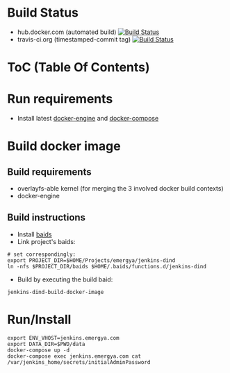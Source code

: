 # Build Status

* hub.docker.com (automated build) [![Build Status](https://travis-ci.org/Emergya/jenkins-dind.svg?branch=master)](https://travis-ci.org/Emergya/jenkins-dind)
* travis-ci.org (timestamped-commit tag) [![Build Status](https://travis-ci.org/Emergya/jenkins-dind.svg?branch=master)](https://travis-ci.org/Emergya/jenkins-dind)

# ToC (Table Of Contents)

# Run requirements

* Install latest [docker-engine](https://docs.docker.com/engine/installation/) and [docker-compose](https://docs.docker.com/compose/install)

# Build docker image

## Build requirements

* overlayfs-able kernel (for merging the 3 involved docker build contexts)
* docker-engine

## Build instructions

* Install [baids](https://github.com/rcmorano/baids)
* Link project's baids:
```
# set correspondingly:
export PROJECT_DIR=$HOME/Projects/emergya/jenkins-dind
ln -nfs $PROJECT_DIR/baids $HOME/.baids/functions.d/jenkins-dind
```
* Build by executing the build baid:
```
jenkins-dind-build-docker-image
```

# Run/Install

```
export ENV_VHOST=jenkins.emergya.com
export DATA_DIR=$PWD/data
docker-compose up -d
docker-compose exec jenkins.emergya.com cat /var/jenkins_home/secrets/initialAdminPassword
```
